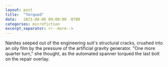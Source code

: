```yaml
---
layout: post
title:  "Torqued"
date:   2021-08-06 09:00:00 -0700
categories: microfiction
excerpt_separator: <!--more-->
---
```

Nanites seeped out of the engineering suit's structural cracks, crushed into an oily film by the pressure of the artificial gravity generator. "One more quarter turn," she thought, as the automated spanner torqued the last bolt on the repair overlay.